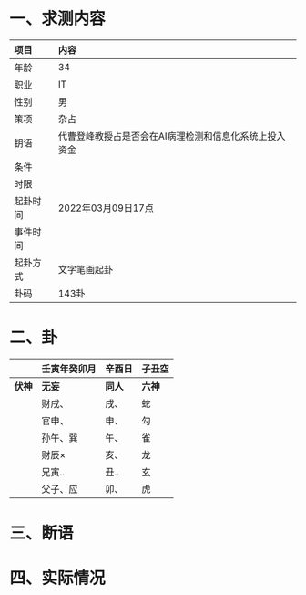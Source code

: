 # 一、求测内容
|项目|内容|
|:-|:-|
|年龄|34|
|职业|IT|
|性别|男|
|策项|杂占|
|钥语|代曹登峰教授占是否会在AI病理检测和信息化系统上投入资金|
|条件||
|时限||
|起卦时间|2022年03月09日17点|
|事件时间||
|起卦方式|文字笔画起卦|
|卦码|143卦|

# 二、卦
||壬寅年癸卯月|辛酉日|子丑空|
|:-|:-|:-|:-|
|**伏神**|**无妄**|**同人**|**六神**|
||财戌、|戌、|蛇|
||官申、|申、|勾|
||孙午、巽|午、|雀|
||财辰×|亥、|龙|
||兄寅..|丑..|玄|
||父子、应|卯、|虎|


# 三、断语

# 四、实际情况